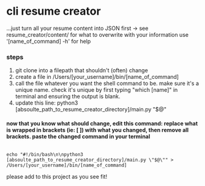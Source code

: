 # cli resume creator
...just turn all your resume content into JSON first -> see resume_creator/content/ for what to overwrite with your information
use '[name_of_command] -h' for help

### steps
1. git clone into a filepath that shouldn't (often) change
1. create a file in /Users/[your_username]/bin/[name_of_command]
1. call the file whatever you want the shell command to be. make sure it's a unique name. check it's unique by first typing "which [name]" in terminal and ensuring the output is blank.
1. update this line: python3 [absoulte_path_to_resume_creator_directory]/main.py "$@"

#### now that you know what should change, edit this command: replace what is wrapped in brackets (ie: [ ]) with what you changed, then remove all brackets. paste the changed command in your terminal
```

echo "#!/bin/bash\n\npython3 [absoulte_path_to_resume_creator_directory]/main.py \"$@\"" > /Users/[your_username]/bin/[name_of_command]

```

please add to this project as you see fit!
